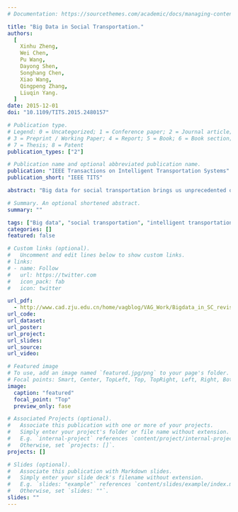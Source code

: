 ```yaml
---
# Documentation: https://sourcethemes.com/academic/docs/managing-content/

title: "Big Data in Social Transportation."
authors:
  [
    Xinhu Zheng, 
    Wei Chen, 
    Pu Wang, 
    Dayong Shen, 
    Songhang Chen, 
    Xiao Wang, 
    Qingpeng Zhang, 
    Liuqin Yang.
  ]
date: 2015-12-01
doi: "10.1109/TITS.2015.2480157"

# Publication type.
# Legend: 0 = Uncategorized; 1 = Conference paper; 2 = Journal article;
# 3 = Preprint / Working Paper; 4 = Report; 5 = Book; 6 = Book section;
# 7 = Thesis; 8 = Patent
publication_types: ["2"]

# Publication name and optional abbreviated publication name.
publication: "IEEE Transactions on Intelligent Transportation Systems"
publication_short: "IEEE TITS"

abstract: "Big data for social transportation brings us unprecedented opportunities for resolving transportation problems for which traditional approaches are not competent and for building the next-generation intelligent transportation systems. Although social data have been applied for transportation analysis, there are still many challenges. First, social data evolve with time and contain abundant information, posing a crucial need for data collection and cleaning. Meanwhile, each type of data has specific advantages and limitations for social transportation, and one data type alone is not capable of describing the overall state of a transportation system. Systematic data fusing approaches or frameworks for combining social signal data with different features, structures, resolutions, and precision are needed. Second, data processing and mining techniques, such as natural language processing and analysis of streaming data, require further revolutions in effective utilization of real-time traffic information. Third, social data are connected to cyber and physical spaces. To address practical problems in social transportation, a suite of schemes are demanded for realizing big data in social transportation systems, such as crowdsourcing, visual analysis, and task-based services. In this paper, we overview data sources, analytical approaches, and application systems for social transportation, and we also suggest a few future research directions for this new social transportation field."

# Summary. An optional shortened abstract.
summary: ""

tags: ["Big data", "social transportation", "intelligent transportation system", "data analytics","crowdsourcing"]
categories: []
featured: false

# Custom links (optional).
#   Uncomment and edit lines below to show custom links.
# links:
# - name: Follow
#   url: https://twitter.com
#   icon_pack: fab
#   icon: twitter

url_pdf:
  - http://www.cad.zju.edu.cn/home/vagblog/VAG_Work/Bigdata_in_SC_revision.pdf
url_code:
url_dataset:
url_poster:
url_project:
url_slides:
url_source:
url_video:

# Featured image
# To use, add an image named `featured.jpg/png` to your page's folder.
# Focal points: Smart, Center, TopLeft, Top, TopRight, Left, Right, BottomLeft, Bottom, BottomRight.
image:
  caption: "featured"
  focal_point: "Top"
  preview_only: fase

# Associated Projects (optional).
#   Associate this publication with one or more of your projects.
#   Simply enter your project's folder or file name without extension.
#   E.g. `internal-project` references `content/project/internal-project/index.md`.
#   Otherwise, set `projects: []`.
projects: []

# Slides (optional).
#   Associate this publication with Markdown slides.
#   Simply enter your slide deck's filename without extension.
#   E.g. `slides: "example"` references `content/slides/example/index.md`.
#   Otherwise, set `slides: ""`.
slides: ""
---
```

